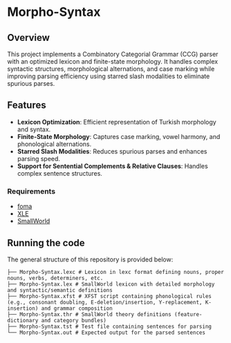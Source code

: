 # Morpho-Syntax

## **Overview**  
This project implements a Combinatory Categorial Grammar (CCG) parser with an optimized lexicon and finite-state morphology. It handles complex syntactic structures, morphological alternations, and case marking while improving parsing efficiency using starred slash modalities to eliminate spurious parses.  

## **Features**  
- **Lexicon Optimization**: Efficient representation of Turkish morphology and syntax.  
- **Finite-State Morphology**: Captures case marking, vowel harmony, and phonological alternations.  
- **Starred Slash Modalities**: Reduces spurious parses and enhances parsing speed.  
- **Support for Sentential Complements & Relative Clauses**: Handles complex sentence structures.  

### **Requirements**  
- [foma](https://code.google.com/archive/p/foma/)
- [XLE](https://www2.parc.com/isl/groups/nltt/xle/)
- [SmallWorld](https://github.com/umutozge/smallworld)

## Running the code
The general structure of this repository is provided below:
```
├── Morpho-Syntax.lexc # Lexicon in lexc format defining nouns, proper nouns, verbs, determiners, etc.
├── Morpho-Syntax.lex # SmallWorld lexicon with detailed morphology and syntactic/semantic definitions
├── Morpho-Syntax.xfst # XFST script containing phonological rules (e.g., consonant doubling, E-deletion/insertion, Y-replacement, K-insertion) and grammar composition
├── Morpho-Syntax.thr # SmallWorld theory definitions (feature-dictionary and category bundles)
├── Morpho-Syntax.tst # Test file containing sentences for parsing
└── Morpho-Syntax.out # Expected output for the parsed sentences
```
